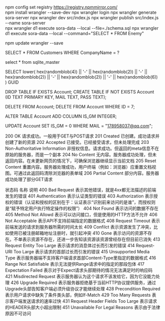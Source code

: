 npm config set registry https://registry.npmmirror.com/  
npm install wrangler --save-dev 
npx wrangler login 
npx wrangler generate sora-server
npx wrangler dev src/index.js
npx wrangler publish src/index.js --name sora-server  
npx wrangler d1 execute sora-data --local --file=./schema.sql
npx wrangler d1 execute sora-data --local --command="SELECT * FROM Enemy"

npm update wrangler --save

SELECT * FROM Customers WHERE CompanyName = ?

select * from sqlite_master

SELECT lower( hex(randomblob(4)) || '-' || hex(randomblob(2)) || '-' || hex(randomblob(2)) || '-' || hex(randomblob(2)) || '-' || hex(randomblob(6)) ) GUID

DROP TABLE IF EXISTS Account;
CREATE TABLE IF NOT EXISTS Account (ID TEXT PRIMARY KEY, MAIL TEXT, PASS TEXT);

DELETE FROM Account;
DELETE FROM Account WHERE ID = 7;

ALTER TABLE Account
ADD COLUMN IS_GM INTEGER;

UPDATE Account
SET
  IS_GM = 0 WHERE MAIL = "178958037@qq.com";

200	OK	请求成功。一般用于GET与POST请求
201	Created	已创建。成功请求并创建了新的资源
202	Accepted	已接受。已经接受请求，但未处理完成
203	Non-Authoritative Information	非授权信息。请求成功。但返回的meta信息不在原始的服务器，而是一个副本
204	No Content	无内容。服务器成功处理，但未返回内容。在未更新网页的情况下，可确保浏览器继续显示当前文档
205	Reset Content	重置内容。服务器处理成功，用户终端（例如：浏览器）应重置文档视图。可通过此返回码清除浏览器的表单域
206	Partial Content	部分内容。服务器成功处理了部分GET请求

状态码	名称	说明
400	Bad Request	表示其他错误，就是4xx都无法描述的前端发生的错误
401	Authentication	表示认证类型的错误
403	Authorization	表示授权的错误（认证和授权的区别在于：认证表示“识别前来访问的是谁”，而授权则是“赋予特定用户执行特定操作的权限”）
404	Not Found	表示访问的数据不存在
405	Method Not Allowd	表示可以访问接口，但是使用的HTTP方法不允许
406	Not Acceptable	表示API不支持前端指定的数据格式
408	Request Timeout	表示前端发送的请求到服务器所需的时间太长
409	Confilct	表示资源发生了冲突，比如使用已被注册邮箱地址注册时，就引起冲突
410	Gone	表示访问的资源不存在。不单表示资源不存在，还进一步告知该资源该资源曾经存在但目前已消失
413	Request Entity Too Large	表示请求的消息体过长而引发的错误
414	Request-URI Too Large	表示请求的首部过长而引发的错误
415	Unsupported Media Type	表示服务器端不支持客户端请求首部Content-Type里指定的数据格式
416	Range Not Satisfiable	表示无法提供Range请求中的指定的那段包体
417	Expectation Failed	表示对于Expect请求头部期待的情况无法满足时的响应码
421	Misdirected Request	表示服务器认为这个请求不该发给它，因为它没能力处理
426	Upgrade Required	表示服务器拒绝基于当前HTTP协议提供服务，通过Upgrade头部告知客户端必须升级协议才能继续处理
428	Precondition Required	表示用户请求中缺失了条件类头部，例如If-Match
429	Too Many Requests	表示客户端发送请求的速率过快
431	Request Header Fields Too Large	表示请求的HEADER头部大小超出限制
451	Unavailable For Legal Reasons	表示由于法律原因不可访问